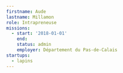```yaml
---
firstname: Aude
lastname: Millamon
role: Intrapreneuse
missions:
  - start: '2018-01-01'
    end:
    status: admin
    employer: Département du Pas-de-Calais
startups:
  - lapins
---
```

